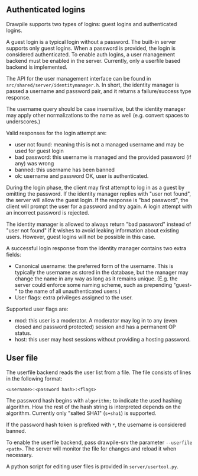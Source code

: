 Authenticated logins
---------------------

Drawpile supports two types of logins: guest logins and authenticated logins.

A guest login is a typical login without a password. The built-in server supports only guest logins. When a password is provided, the login is considered authenticated. To enable auth logins, a user management backend must be enabled in the server. Currently, only a userfile based backend is implemented.

The API for the user management interface can be found in `src/shared/server/identitymanager.h`. In short, the identity manager is passed a username and password pair, and it returns a failure/success type response.

The username query should be case insensitive, but the identity manager may apply other normalizations to the name as well (e.g. convert spaces to underscores.)

Valid responses for the login attempt are:

* user not found: meaning this is not a managed username and may be used for guest login
* bad password: this username is managed and the provided password (if any) was wrong
* banned: this username has been banned
* ok: username and password OK, user is authenticated.

During the login phase, the client may first attempt to log in as a guest by omitting the password. If the identity manager replies with "user not found", the server will allow the guest login. If the response is "bad password", the client will prompt the user for a password and try again. A login attempt with an incorrect password is rejected.

The identity manager is allowed to always return "bad password" instead of "user not found" if it wishes to avoid leaking information about existing users. However, guest logins will not be possible in this case.

A successful login response from the identity manager contains two extra fields:

* Canonical username: the preferred form of the username. This is typically the username as stored in the database, but the manager may change the name in any way as long as it remains unique. (E.g. the server could enforce some naming scheme, such as prepending "guest-" to the name of all unauthenticated users.)
* User flags: extra privileges assigned to the user.

Supported user flags are:

 * mod: this user is a moderator. A moderator may log in to any (even closed and password protected) session and has a permanent OP status.
 * host: this user may host sessions without providing a hosting password.

## User file

The userfile backend reads the user list from a file. The file consists of lines in the following format:

    <username>:<password hash>:<flags>

The password hash begins with `algorithm;` to indicate the used hashing algorithm. How the rest of the hash string is interpreted depends on the algorithm. Currently only "salted SHA1" (`s+sha1`) is supported.

If the password hash token is prefixed with `*`, the username is considered banned.

To enable the userfile backend, pass drawpile-srv the parameter `--userfile <path>`. The server will monitor the file for changes and reload it when necessary.

A python script for editing user files is provided in `server/usertool.py`. 


